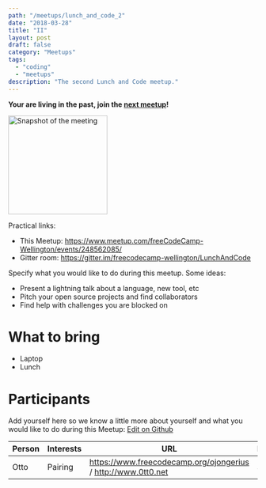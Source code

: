 ```yaml
---
path: "/meetups/lunch_and_code_2"
date: "2018-03-28"
title: "II"
layout: post
draft: false
category: "Meetups"
tags:
  - "coding"
  - "meetups"
description: "The second Lunch and Code meetup."
---
```

**Your are living in the past, join the [next meetup](https://www.meetup.com/freeCodeCamp-Wellington/events/bvzzmpyxgbqb/)!**

<img src="./lunch_and_code_2.jpg" alt="Snapshot of the meeting" style="width: 200px;"/>

Practical links:
* This Meetup: https://www.meetup.com/freeCodeCamp-Wellington/events/248562085/
* Gitter room: https://gitter.im/freecodecamp-wellington/LunchAndCode

Specify what you would like to do during this meetup. Some ideas:
* Present a lightning talk about a language, new tool, etc
* Pitch your open source projects and find collaborators
* Find help with challenges you are blocked on

# What to bring
- Laptop
- Lunch

# Participants

Add yourself here so we know a little more about yourself and what you would like to do during this Meetup: [Edit on Github](https://github.com/freecodecamp-wellington/freecodecamp-wellington.github.io/blob/deploy/src/pages/articles/2018-03-28---Lunch_and_Code_2/index.md)

| Person | Interests | URL | Mentor |
| -------- | -------- | --- | -------- |
| Otto     | Pairing  | https://www.freecodecamp.org/ojongerius / http://www.0tt0.net | Sure!  |